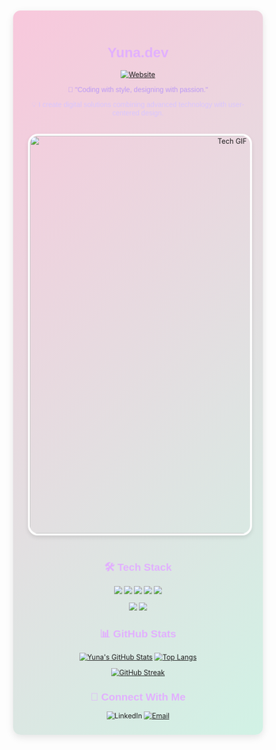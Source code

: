 <div align="center" style="background: linear-gradient(135deg, #f8c8dc 0%, #d1f2e5 100%); padding: 30px; border-radius: 15px; box-shadow: 0 5px 15px rgba(0,0,0,0.1)">
<div align="center"><h1 align="center" style="font-family: sans-serif; color: #e2b0ff">Yuna.dev</h1>
 <a align="center" <a href="https://yunuen-acosta-meza.netlify.app/" target="_blank">
  <img src="https://img.shields.io/badge/✨_Portfolio-FF6B9E?style=for-the-badge&logo=netlify&logoColor=white"  alt="Website">
</a></div>


<p align="center" style="font-family: sans-serif; color: #bb9af7">💜 "Coding with style, designing with passion."</p>

<p align="center" style="font-family: sans-serif; color: #d9c6ff">
💡 I create digital solutions combining advanced technology with user-centered design.
</p>

<div align="center">
<img src="https://media.tenor.com/OY3KurKd0vgAAAAd/cardano-ada.gif" width="800" alt="Tech GIF" style="margin: 20px 0; border-radius: 20px; border: 4px solid white; box-shadow: 0 4px 8px rgba(0,0,0,0.1)">
</div>

## <div align="center" style="font-family: sans-serif; color: #e2b0ff">🛠 Tech Stack</div>

<div align="center">
<!-- Frontend -->
<a href="#"><img src="https://img.shields.io/badge/HTML5-FF6B9E?style=for-the-badge&logo=html5&logoColor=white"></a>
<a href="#"><img src="https://img.shields.io/badge/CSS3-9D4EDD?style=for-the-badge&logo=css3&logoColor=white"></a>
<a href="#"><img src="https://img.shields.io/badge/JavaScript-FF9FF3?style=for-the-badge&logo=javascript&logoColor=black"></a>
<a href="#"><img src="https://img.shields.io/badge/React-BB9AF7?style=for-the-badge&logo=react&logoColor=61DAFB"></a>
<a href="#"><img src="https://img.shields.io/badge/Vue.js-7E57C2?style=for-the-badge&logo=vue.js&logoColor=4FC08D"></a>

<!-- Tools -->
<a href="#"><img src="https://img.shields.io/badge/Git-FF9EB7?style=for-the-badge&logo=git&logoColor=F05032"></a>
<a href="#"><img src="https://img.shields.io/badge/Figma-D6A2E8?style=for-the-badge&logo=figma&logoColor=F24E1E"></a>
</div>

## <div align="center" style="font-family: sans-serif; color: #e2b0ff">📊 GitHub Stats</div>

<div align="center">
  
[![Yuna's GitHub Stats](https://github-readme-stats.vercel.app/api?username=yunuen&show_icons=true&theme=dark&bg_color=0d1117&title_color=e2b0ff&icon_color=bb9af7&text_color=d9c6ff&hide_border=true)](https://github.com/yunuen)
[![Top Langs](https://github-readme-stats.vercel.app/api/top-langs/?username=yunuen&layout=compact&theme=dark&bg_color=0d1117&title_color=e2b0ff&text_color=d9c6ff&hide_border=true)](https://github.com/yunuen)

[![GitHub Streak](https://streak-stats.demolab.com/?user=yunuen&theme=dark&background=0d1117&stroke=bb9af7&ring=e2b0ff&fire=e2b0ff&currStreakLabel=d9c6ff&hide_border=true)](https://git.io/streak-stats)

</div>

## <div align="center" style="font-family: sans-serif; color: #e2b0ff">📡 Connect With Me</div>

<div align="center">
<!-- LinkedIn -->
<a href="https://linkedin.com/in/yunuen-sarasuadi">
</a>
<img src="https://img.shields.io/badge/LinkedIn-9d4edd?style=for-the-badge&logo=linkedin&logoColor=white" alt="LinkedIn"/>
</a>
<!-- Email -->
<a href="mailto:devyunae@gmail.com">
<img src="https://img.shields.io/badge/Email-FF6B9E?style=for-the-badge&logo=gmail&logoColor=white" alt="Email"/>
</a>

</div>
</div>
